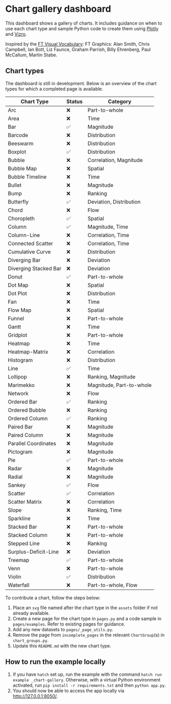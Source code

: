 # Chart gallery dashboard

This dashboard shows a gallery of charts. It includes guidance on when to use each chart type and sample Python code
to create them using [Plotly](https://plotly.com/python/) and [Vizro](https://github.com/mckinsey/vizro).

Inspired by the [FT Visual Vocabulary](https://github.com/Financial-Times/chart-doctor/blob/main/visual-vocabulary/README.md):
FT Graphics: Alan Smith, Chris Campbell, Ian Bott, Liz Faunce, Graham Parrish, Billy Ehrenberg, Paul McCallum, Martin Stabe.

## Chart types

The dashboard is still in development. Below is an overview of the chart types for which a completed page is available.

| Chart Type            | Status | Category                 |
| --------------------- | ------ | ------------------------ |
| Arc                   | ❌     | Part-to-whole            |
| Area                  | ❌     | Time                     |
| Bar                   | ✅     | Magnitude                |
| Barcode               | ❌     | Distribution             |
| Beeswarm              | ❌     | Distribution             |
| Boxplot               | ✅     | Distribution             |
| Bubble                | ❌     | Correlation, Magnitude   |
| Bubble Map            | ❌     | Spatial                  |
| Bubble Timeline       | ❌     | Time                     |
| Bullet                | ❌     | Magnitude                |
| Bump                  | ❌     | Ranking                  |
| Butterfly             | ✅     | Deviation, Distribution  |
| Chord                 | ❌     | Flow                     |
| Choropleth            | ✅     | Spatial                  |
| Column                | ✅     | Magnitude, Time          |
| Column-Line           | ❌     | Correlation, Time        |
| Connected Scatter     | ❌     | Correlation, Time        |
| Cumulative Curve      | ❌     | Distribution             |
| Diverging Bar         | ❌     | Deviation                |
| Diverging Stacked Bar | ❌     | Deviation                |
| Donut                 | ✅     | Part-to-whole            |
| Dot Map               | ❌     | Spatial                  |
| Dot Plot              | ❌     | Distribution             |
| Fan                   | ❌     | Time                     |
| Flow Map              | ❌     | Spatial                  |
| Funnel                | ❌     | Part-to-whole            |
| Gantt                 | ❌     | Time                     |
| Gridplot              | ❌     | Part-to-whole            |
| Heatmap               | ❌     | Time                     |
| Heatmap-Matrix        | ❌     | Correlation              |
| Histogram             | ❌     | Distribution             |
| Line                  | ✅     | Time                     |
| Lollipop              | ❌     | Ranking, Magnitude       |
| Marimekko             | ❌     | Magnitude, Part-to-whole |
| Network               | ❌     | Flow                     |
| Ordered Bar           | ✅     | Ranking                  |
| Ordered Bubble        | ❌     | Ranking                  |
| Ordered Column        | ✅     | Ranking                  |
| Paired Bar            | ❌     | Magnitude                |
| Paired Column         | ❌     | Magnitude                |
| Parallel Coordinates  | ❌     | Magnitude                |
| Pictogram             | ❌     | Magnitude                |
| Pie                   | ✅     | Part-to-whole            |
| Radar                 | ❌     | Magnitude                |
| Radial                | ❌     | Magnitude                |
| Sankey                | ✅     | Flow                     |
| Scatter               | ✅     | Correlation              |
| Scatter Matrix        | ❌     | Correlation              |
| Slope                 | ❌     | Ranking, Time            |
| Sparkline             | ❌     | Time                     |
| Stacked Bar           | ❌     | Part-to-whole            |
| Stacked Column        | ❌     | Part-to-whole            |
| Stepped Line          | ❌     | Ranking                  |
| Surplus-Deficit-Line  | ❌     | Deviation                |
| Treemap               | ✅     | Part-to-whole            |
| Venn                  | ❌     | Part-to-whole            |
| Violin                | ✅     | Distribution             |
| Waterfall             | ❌     | Part-to-whole, Flow      |

To contribute a chart, follow the steps below:

1. Place an `svg` file named after the chart type in the `assets` folder if not already available.
2. Create a new page for the chart type in `pages.py` and a code sample in `pages/examples`. Refer to existing pages for guidance.
3. Add any new datasets to `pages/_page_utils.py`.
4. Remove the page from `incomplete_pages` in the relevant `ChartGroup`(s) in `chart_groups.py`.
5. Update this `README.md` with the new chart type.

## How to run the example locally

1. If you have `hatch` set up, run the example with the command `hatch run example _chart-gallery`.
   Otherwise, with a virtual Python environment activated, run `pip install -r requirements.txt` and then `python app.py`.
2. You should now be able to access the app locally via http://127.0.0.1:8050/.
